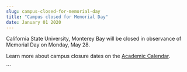 ```yaml
---
slug: campus-closed-for-memorial-day
title: "Campus closed for Memorial Day"
date: January 01 2020
---
```


 
<p>
  California State University, Monterey Bay will be closed in observance of
  Memorial Day on Monday, May 28.
</p>
<p>
  Learn more about campus closure dates on the
  <a
    href="https://catalog.csumb.edu/introduction/calendars/2011-2012-academic-calendar"
    >Academic Calendar</a
  >.
</p>
```
